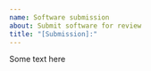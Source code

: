 ```yaml
---
name: Software submission
about: Submit software for review
title: "[Submission]:"
---
```


Some text here


